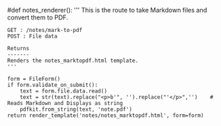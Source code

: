 #def notes_renderer():
    '''
    This is the route to take Markdown files and convert them to PDF.

    GET : /notes/mark-to-pdf
    POST : File data

    Returns
    -------
    Renders the notes_marktopdf.html template.
    '''

    form = FileForm()
    if form.validate_on_submit():
        text = form.file.data.read()
        text = str(text).replace("<p>b'", '').replace("'</p>",'')    # Reads Markdown and Displays as string
        pdfkit.from_string(text, 'note.pdf')
    return render_template('notes/notes_marktopdf.html', form=form)
